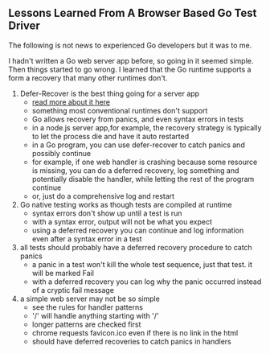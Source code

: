 ## Lessons Learned From A Browser Based Go Test Driver

The following is not news to experienced Go developers but it was to me.

I hadn't written a Go web server app before, so going in it seemed simple. Then 
things started to go wrong. I learned that the Go runtime supports a form a recovery
that many other runtimes don't. 

1. Defer-Recover is the best thing going for a server app
   - [read more about it here](https://blog.golang.org/defer-panic-and-recover)
   - something most conventional runtimes don't support
   - Go allows recovery from panics, and even syntax errors in tests
   - in a node.js server app,for example,  the recovery strategy is typically to let the process die and have it auto restarted
   - in a Go program, you can use defer-recover to catch panics and possibly continue
   - for example, if one web handler is crashing because some resource is missing, you can do a deferred recovery, log something and potentially disable the handler, while letting the rest of the program continue
   - or, just do a comprehensive log and restart
2. Go native testing works as though tests are compiled at runtime
    - syntax errors don't show up until a test is run
    - with a syntax error, output will not be what you expect 
    - using a deferred recovery you can continue and log information even after a syntax error in a test
3. all tests should probably have a deferred recovery procedure to catch panics
   - a panic in a test won't kill the whole test sequence, just that test. it will be marked Fail
   -  with a deferred recovery you can log why the panic occurred instead of a cryptic fail message
4. a simple web server may not be so simple
    - see the rules for handler patterns
    - '/' will handle anything starting with '/'
    - longer patterns are checked first
    - chrome requests favicon.ico even if there is no link in the html
    - should have deferred recoveries to catch panics in handlers